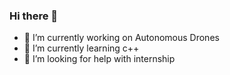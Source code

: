### Hi there 👋
- 🔭 I’m currently working on Autonomous Drones
- 🌱 I’m currently learning c++
- 🤔 I’m looking for help with internship

<!--
**paravarzar-shahrokh/paravarzar-shahrokh** is a ✨ _special_ ✨ repository because its `README.md` (this file) appears on your GitHub profile.

Here are some ideas to get you started:


- 👯 I’m looking to collaborate on ...

- 💬 Ask me about ...
- 📫 How to reach me: paravarz@ualberta.ca

-->
